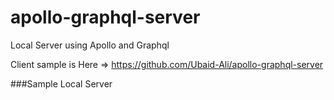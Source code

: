 # apollo-graphql-server

Local Server using Apollo and Graphql

Client sample is Here => https://github.com/Ubaid-Ali/apollo-graphql-server 

###Sample Local Server 
